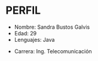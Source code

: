PERFIL 
==========
* Nombre: Sandra Bustos Galvis
* Edad: 29
* Lenguajes: Java
+ Carrera: Ing. Telecomunicación
